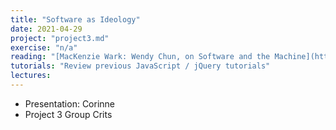 ```yaml
---
title: "Software as Ideology"
date: 2021-04-29
project: "project3.md"
exercise: "n/a"
reading: "[MacKenzie Wark: Wendy Chun, on Software and the Machine](https://publicseminar.org/2015/07/wendy-chun-on-software-and-the-machine/) (for the original text, see PDF: [Wendy Chun: On Software](/pdf/wendychun_onsoftware.pdf))" 
tutorials: "Review previous JavaScript / jQuery tutorials"
lectures: 
---
```


- Presentation: Corinne
- Project 3 Group Crits